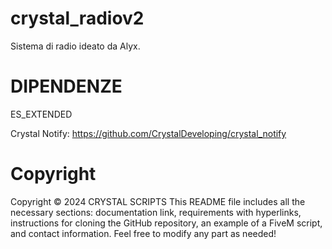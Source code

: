 # crystal_radiov2

Sistema di radio ideato da Alyx.

# DIPENDENZE

ES_EXTENDED

Crystal Notify: https://github.com/CrystalDeveloping/crystal_notify

# Copyright
Copyright © 2024 CRYSTAL SCRIPTS This README file includes all the necessary sections: documentation link, requirements with hyperlinks, instructions for cloning the GitHub repository, an example of a FiveM script, and contact information. Feel free to modify any part as needed!

